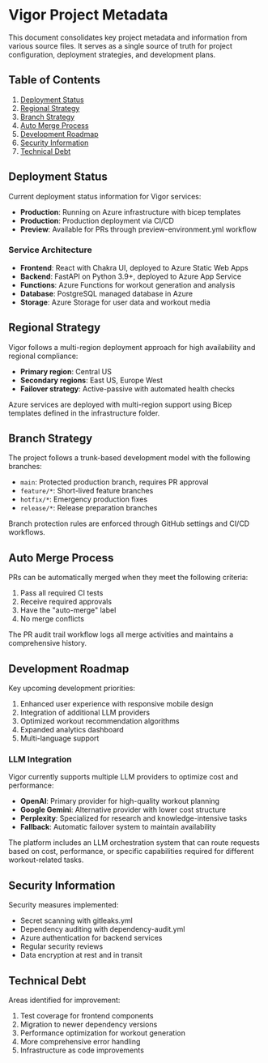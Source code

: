 # Vigor Project Metadata

This document consolidates key project metadata and information from various source files. It serves as a single source of truth for project configuration, deployment strategies, and development plans.

## Table of Contents

1. [Deployment Status](#deployment-status)
2. [Regional Strategy](#regional-strategy)
3. [Branch Strategy](#branch-strategy)
4. [Auto Merge Process](#auto-merge-process)
5. [Development Roadmap](#development-roadmap)
6. [Security Information](#security-information)
7. [Technical Debt](#technical-debt)

## Deployment Status

Current deployment status information for Vigor services:

- **Production**: Running on Azure infrastructure with bicep templates
- **Production**: Production deployment via CI/CD
- **Preview**: Available for PRs through preview-environment.yml workflow

### Service Architecture

- **Frontend**: React with Chakra UI, deployed to Azure Static Web Apps
- **Backend**: FastAPI on Python 3.9+, deployed to Azure App Service
- **Functions**: Azure Functions for workout generation and analysis
- **Database**: PostgreSQL managed database in Azure
- **Storage**: Azure Storage for user data and workout media

## Regional Strategy

Vigor follows a multi-region deployment approach for high availability and regional compliance:

- **Primary region**: Central US
- **Secondary regions**: East US, Europe West
- **Failover strategy**: Active-passive with automated health checks

Azure services are deployed with multi-region support using Bicep templates defined in the infrastructure folder.

## Branch Strategy

The project follows a trunk-based development model with the following branches:

- `main`: Protected production branch, requires PR approval
- `feature/*`: Short-lived feature branches
- `hotfix/*`: Emergency production fixes
- `release/*`: Release preparation branches

Branch protection rules are enforced through GitHub settings and CI/CD workflows.

## Auto Merge Process

PRs can be automatically merged when they meet the following criteria:

1. Pass all required CI tests
2. Receive required approvals
3. Have the "auto-merge" label
4. No merge conflicts

The PR audit trail workflow logs all merge activities and maintains a comprehensive history.

## Development Roadmap

Key upcoming development priorities:

1. Enhanced user experience with responsive mobile design
2. Integration of additional LLM providers
3. Optimized workout recommendation algorithms
4. Expanded analytics dashboard
5. Multi-language support

### LLM Integration

Vigor currently supports multiple LLM providers to optimize cost and performance:

- **OpenAI**: Primary provider for high-quality workout planning
- **Google Gemini**: Alternative provider with lower cost structure
- **Perplexity**: Specialized for research and knowledge-intensive tasks
- **Fallback**: Automatic failover system to maintain availability

The platform includes an LLM orchestration system that can route requests based on cost, performance, or specific capabilities required for different workout-related tasks.

## Security Information

Security measures implemented:

- Secret scanning with gitleaks.yml
- Dependency auditing with dependency-audit.yml
- Azure authentication for backend services
- Regular security reviews
- Data encryption at rest and in transit

## Technical Debt

Areas identified for improvement:

1. Test coverage for frontend components
2. Migration to newer dependency versions
3. Performance optimization for workout generation
4. More comprehensive error handling
5. Infrastructure as code improvements
